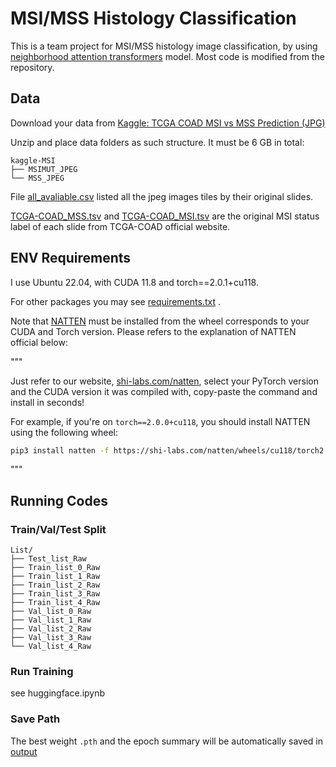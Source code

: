 # MSI/MSS Histology Classification

This is a team project for MSI/MSS histology image classification, by using [neighborhood attention transformers](https://github.com/SHI-Labs/Neighborhood-Attention-Transformer) model. Most code is modified from the repository.

## Data

Download your data from [Kaggle: TCGA COAD MSI vs MSS Prediction (JPG)](https://www.kaggle.com/datasets/joangibert/tcga_coad_msi_mss_jpg/)

Unzip and place data folders as such structure. It must be 6 GB in total:

```
kaggle-MSI
├── MSIMUT_JPEG
└── MSS_JPEG
```

File [all_avaliable.csv](all_avaliable.csv) listed all the jpeg images tiles by their original slides.

 [TCGA-COAD_MSS.tsv](TCGA-COAD_MSS.tsv)  and  [TCGA-COAD_MSI.tsv](TCGA-COAD_MSI.tsv) are the original MSI status label of each slide from TCGA-COAD official website.

## ENV Requirements

I use Ubuntu 22.04, with CUDA 11.8 and torch==2.0.1+cu118.

For other packages you may see [requirements.txt](requirements.txt) .

Note that [NATTEN](https://github.com/SHI-Labs/NATTEN) must be installed from the wheel corresponds to your CUDA and Torch version. Please refers to the explanation of NATTEN official below:

"""

Just refer to our website, [shi-labs.com/natten](https://www.shi-labs.com/natten/), select your PyTorch version and the CUDA version it was compiled with, copy-paste the command and install in seconds!

For example, if you're on `torch==2.0.0+cu118`, you should install NATTEN using the following wheel:

```bash
pip3 install natten -f https://shi-labs.com/natten/wheels/cu118/torch2.0.0/index.html
```

"""

## Running Codes

### Train/Val/Test Split

```
List/
├── Test_list_Raw
├── Train_list_0_Raw
├── Train_list_1_Raw
├── Train_list_2_Raw
├── Train_list_3_Raw
├── Train_list_4_Raw
├── Val_list_0_Raw
├── Val_list_1_Raw
├── Val_list_2_Raw
├── Val_list_3_Raw
└── Val_list_4_Raw
```

### Run Training

see huggingface.ipynb

### Save Path

The best weight `.pth` and the epoch summary will be automatically saved in [output](output)
